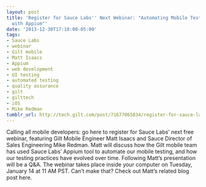 ```yaml
---
layout: post
title: 'Register for Sauce Labs'' Next Webinar: "Automating Mobile Testing at Gilt
  with Appium"'
date: '2013-12-30T17:18:00-05:00'
tags:
- Sauce Labs
- webinar
- Gilt mobile
- Matt Isaacs
- Appium
- web development
- UI testing
- automated testing
- quality assurance
- gilt
- gilttech
- iOS
- Mike Redman
tumblr_url: http://tech.gilt.com/post/71677065834/register-for-sauce-labs-next-webinar-automating
---
```


Calling all mobile developers: go here to register for Sauce Labs’ next free webinar, featuring Gilt Mobile Engineer Matt Isaacs and Sauce Director of Sales Engineering Mike Redman. Matt will discuss how the Gilt mobile team has used Sauce Labs’ Appium tool to automate our mobile testing, and how our testing practices have evolved over time. Following Matt’s presentation will be a Q&A. 
The webinar takes place inside your computer on Tuesday, January 14 at 11 AM PST. Can’t make that? Check out Matt’s related blog post here.
